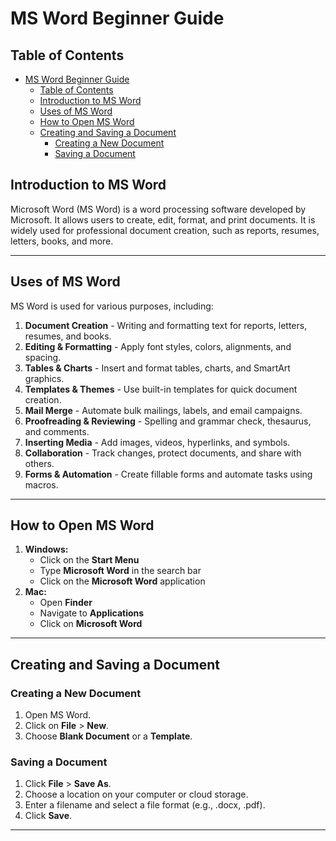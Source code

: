 # MS Word Beginner Guide

## Table of Contents
- [MS Word Beginner Guide](#ms-word-beginner-guide)
  - [Table of Contents](#table-of-contents)
  - [Introduction to MS Word](#introduction-to-ms-word)
  - [Uses of MS Word](#uses-of-ms-word)
  - [How to Open MS Word](#how-to-open-ms-word)
  - [Creating and Saving a Document](#creating-and-saving-a-document)
    - [Creating a New Document](#creating-a-new-document)
    - [Saving a Document](#saving-a-document)

## Introduction to MS Word
Microsoft Word (MS Word) is a word processing software developed by Microsoft. It allows users to create, edit, format, and print documents. It is widely used for professional document creation, such as reports, resumes, letters, books, and more.

---

## Uses of MS Word
MS Word is used for various purposes, including:

1. **Document Creation** - Writing and formatting text for reports, letters, resumes, and books.
2. **Editing & Formatting** - Apply font styles, colors, alignments, and spacing.
3. **Tables & Charts** - Insert and format tables, charts, and SmartArt graphics.
4. **Templates & Themes** - Use built-in templates for quick document creation.
5. **Mail Merge** - Automate bulk mailings, labels, and email campaigns.
6. **Proofreading & Reviewing** - Spelling and grammar check, thesaurus, and comments.
7. **Inserting Media** - Add images, videos, hyperlinks, and symbols.
8. **Collaboration** - Track changes, protect documents, and share with others.
9. **Forms & Automation** - Create fillable forms and automate tasks using macros.

---

## How to Open MS Word
1. **Windows:**
   - Click on the **Start Menu**
   - Type **Microsoft Word** in the search bar
   - Click on the **Microsoft Word** application
2. **Mac:**
   - Open **Finder**
   - Navigate to **Applications**
   - Click on **Microsoft Word**

---

## Creating and Saving a Document
### Creating a New Document
1. Open MS Word.
2. Click on **File** > **New**.
3. Choose **Blank Document** or a **Template**.

### Saving a Document
1. Click **File** > **Save As**.
2. Choose a location on your computer or cloud storage.
3. Enter a filename and select a file format (e.g., .docx, .pdf).
4. Click **Save**.

---